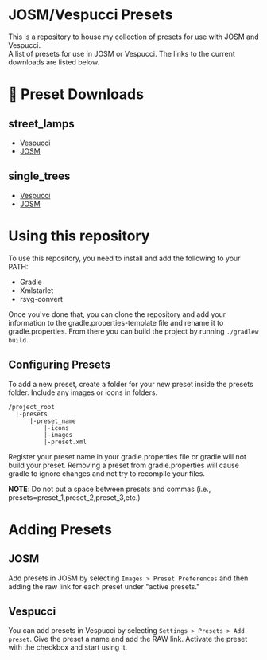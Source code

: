 # JOSM/Vespucci Presets

This is a repository to house my collection of presets for use with JOSM and Vespucci.  
A list of presets for use in JOSM or Vespucci. The links to the current downloads are listed below.

<!-- preset-start -->

# 🔽 Preset Downloads

## street_lamps
- [Vespucci](https://github.com/steglitz/josm_presets/raw/gh-pages/gen/street_lamps-1.0.0.zip)
- [JOSM](https://github.com/steglitz/josm_presets/raw/gh-pages/gen/street_lamps-josm-1.0.0.zip)

## single_trees
- [Vespucci](https://github.com/steglitz/josm_presets/raw/gh-pages/gen/single_trees-0.1.0.zip)
- [JOSM](https://github.com/steglitz/josm_presets/raw/gh-pages/gen/single_trees-josm-0.1.0.zip)


<!-- preset-end -->
# Using this repository
To use this repository, you need to install and add the following to your PATH:
 - Gradle
 - Xmlstarlet
 - rsvg-convert

Once you've done that, you can clone the repository and add your information to the gradle.properties-template file 
and rename it to gradle.properties. From there you can build the project by running `./gradlew build`.

## Configuring Presets
To add a new preset, create a folder for your new preset inside the presets folder. Include any images or icons in 
folders. 
```
/project_root
  |-presets
      |-preset_name
          |-icons
          |-images
          |-preset.xml
```
Register your preset name in your gradle.properties file or gradle will not build your preset. Removing a preset 
from gradle.properties will cause gradle to ignore changes and not try to recompile your files.

**NOTE**: Do not put a space between presets and commas (i.e., presets=preset_1,preset_2,preset_3,etc.) 

# Adding Presets

## JOSM
Add presets in JOSM by selecting `Images > Preset Preferences` and then adding the raw link for each preset under 
"active presets."

## Vespucci
You can add presets in Vespucci by selecting `Settings > Presets > Add preset`. Give the preset a name
and add the RAW link. Activate the preset with the checkbox and start using it.
